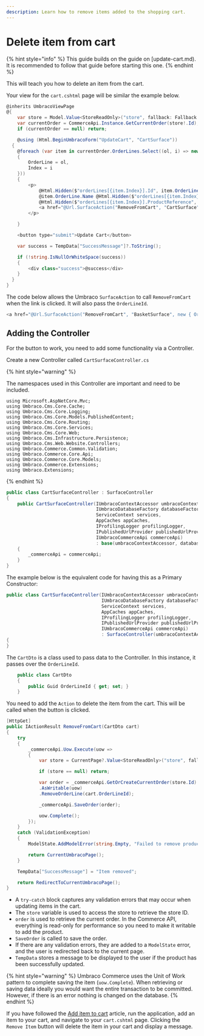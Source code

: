 ```yaml
---
description: Learn how to remove items added to the shopping cart.
---
```


# Delete item from cart

{% hint style="info" %}
This guide builds on the guide on [update-cart.md). It is recommended to follow that guide before starting this one.
{% endhint %}

This will teach you how to delete an item from the cart.

Your view for the `cart.cshtml` page will be similar the example below.

```csharp
@inherits UmbracoViewPage
@{
	var store = Model.Value<StoreReadOnly>("store", fallback: Fallback.ToAncestors);
	var currentOrder = CommerceApi.Instance.GetCurrentOrder(store!.Id);
	if (currentOrder == null) return;

    @using (Html.BeginUmbracoForm("UpdateCart", "CartSurface"))
  {
    @foreach (var item in currentOrder.OrderLines.Select((ol, i) => new
    {
        OrderLine = ol,
        Index = i
    }))
    {
        <p>
            @Html.Hidden($"orderLines[{item.Index}].Id", item.OrderLine.Id)
            @item.OrderLine.Name @Html.Hidden($"orderLines[{item.Index}].Quantity", (int)item.OrderLine.Quantity, new { @type = "number" })
            @Html.Hidden($"orderLines[{item.Index}].ProductReference", item.OrderLine.ProductReference)
            <a href="@Url.SurfaceAction("RemoveFromCart", "CartSurface", new { OrderLineId = item.OrderLine.Id })">Remove Item</a>
        </p>

    }

    <button type="submit">Update Cart</button>

    var success = TempData["SuccessMessage"]?.ToString();

    if (!string.IsNullOrWhiteSpace(success))
    {
        <div class="success">@success</div>
    }
  }
}
```

The code below allows the Umbraco `SurfaceAction` to call `RemoveFromCart` when the link is clicked. It will also pass the `OrderLineId`.

```csharp
<a href="@Url.SurfaceAction("RemoveFromCart", "BasketSurface", new { OrderLineId = item.OrderLine.Id })">Remove</a>
```

## Adding the Controller

For the button to work, you need to add some functionality via a Controller.

Create a new Controller called `CartSurfaceController.cs`

{% hint style="warning" %}

The namespaces used in this Controller are important and need to be included.

```
using Microsoft.AspNetCore.Mvc;
using Umbraco.Cms.Core.Cache;
using Umbraco.Cms.Core.Logging;
using Umbraco.Cms.Core.Models.PublishedContent;
using Umbraco.Cms.Core.Routing;
using Umbraco.Cms.Core.Services;
using Umbraco.Cms.Core.Web;
using Umbraco.Cms.Infrastructure.Persistence;
using Umbraco.Cms.Web.Website.Controllers;
using Umbraco.Commerce.Common.Validation;
using Umbraco.Commerce.Core.Api;
using Umbraco.Commerce.Core.Models;
using Umbraco.Commerce.Extensions;
using Umbraco.Extensions;
```

{% endhint %}

```csharp
public class CartSurfaceController : SurfaceController
{
    public CartSurfaceController(IUmbracoContextAccessor umbracoContextAccessor,
                                 IUmbracoDatabaseFactory databaseFactory,
                                 ServiceContext services,
                                 AppCaches appCaches,
                                 IProfilingLogger profilingLogger,
                                 IPublishedUrlProvider publishedUrlProvider,
                                 IUmbracoCommerceApi commerceApi)
                                 : base(umbracoContextAccessor, databaseFactory, services, appCaches, profilingLogger, publishedUrlProvider)
    {
        _commerceApi = commerceApi;
    }
}
```

The example below is the equivalent code for having this as a Primary Constructor:

```csharp
public class CartSurfaceController(IUmbracoContextAccessor umbracoContextAccessor,
                                   IUmbracoDatabaseFactory databaseFactory,
                                   ServiceContext services,
                                   AppCaches appCaches,
                                   IProfilingLogger profilingLogger,
                                   IPublishedUrlProvider publishedUrlProvider,
                                   IUmbracoCommerceApi commerceApi)
                                   : SurfaceController(umbracoContextAccessor, databaseFactory, services, appCaches, profilingLogger, publishedUrlProvider)
{
}
```



The `CartDto` is a class used to pass data to the Controller. In this instance, it passes over the `OrderLineId`.

```csharp
    public class CartDto
    {
        public Guid OrderLineId { get; set; }
    }
```

You need to add the `Action` to delete the item from the cart. This will be called when the button is clicked.

```csharp
[HttpGet]
public IActionResult RemoveFromCart(CartDto cart)
{
    try
    {
        _commerceApi.Uow.Execute(uow =>
        {
            var store = CurrentPage?.Value<StoreReadOnly>("store", fallback: Fallback.ToAncestors);

            if (store == null) return;

            var order = _commerceApi.GetOrCreateCurrentOrder(store.Id)
            .AsWritable(uow)
            .RemoveOrderLine(cart.OrderLineId);

            _commerceApi.SaveOrder(order);

            uow.Complete();
        });
    }
    catch (ValidationException)
    {
        ModelState.AddModelError(string.Empty, "Failed to remove product from cart");

        return CurrentUmbracoPage();
    }

    TempData["SuccessMessage"] = "Item removed";

    return RedirectToCurrentUmbracoPage();
}
```

- A `try-catch` block captures any validation errors that may occur when updating items in the cart.
- The `store` variable is used to access the store to retrieve the store ID.
- `order` is used to retrieve the current order. In the Commerce API, everything is read-only for performance so you need to make it writable to add the product.
- `SaveOrder` is called to save the order.
- If there are any validation errors, they are added to a `ModelState` error, and the user is redirected back to the current page.
- `TempData` stores a message to be displayed to the user if the product has been successfully updated.

{% hint style="warning" %}
Umbraco Commerce uses the Unit of Work pattern to complete saving the item (`uow.Complete`). When retrieving or saving data ideally you would want the entire transaction to be committed. However, if there is an error nothing is changed on the database.
{% endhint %}

If you have followed the [Add item to cart](add-item.md) article, run the application, add an item to your cart, and navigate to your `cart.cshtml` page. Clicking the `Remove Item` button will delete the item in your cart and display a message.

